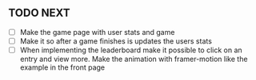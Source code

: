 ## TODO NEXT
- [ ] Make the game page with user stats and game
- [ ] Make it so after a game finishes is updates the users stats
- [ ] When implementing the leaderboard make it possible to click on an entry and view more. Make the animation with framer-motion like the example in the front page